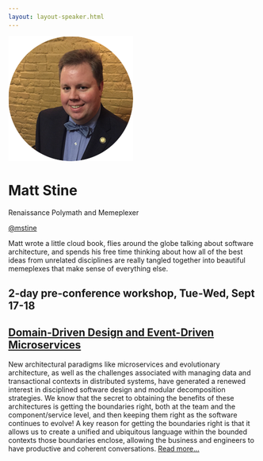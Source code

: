 ```yaml
---
layout: layout-speaker.html
---
```

<div class="container section featured-speaker">
  <div class="row">
    <div class="col-xs-12 col-sm-2 img-container">
      <img class="speaker-page-img" src="../img/speakers/Matt-Stine-ON.png">
    </div>
    <div class="col-xs-12 col-sm-10 copy-container">
        <h1 class="speaker-header">Matt Stine</h1>
        <span class="speaker-subtitle">Renaissance Polymath and Memeplexer</span>
        <p><a class="speaker-handle" href="https://twitter.com/mstine" target="_blank">@mstine</a></p>
        <p>Matt wrote a little cloud book, flies around the globe talking about software architecture, and spends his free time thinking about how all of the best ideas from unrelated disciplines are really tangled together into beautiful memeplexes that make sense of everything else.</p>
        <h2>2-day pre-conference workshop, Tue-Wed, Sept 17-18</h2>
        <h2><a href="../workshops/domain-driven-design-and-event-driven-microservices.html">Domain-Driven Design and Event-Driven Microservices</a></h2>
        <p>New architectural paradigms like microservices and evolutionary architecture, as well as the challenges associated with managing data and transactional contexts in distributed systems, have generated a renewed interest in disciplined software design and modular decomposition strategies. We know that the secret to obtaining the benefits of these architectures is getting the boundaries right, both at the team and the component/service level, and then keeping them right as the software continues to evolve! A key reason for getting the boundaries right is that it allows us to create a unified and ubiquitous language within the bounded contexts those boundaries enclose, allowing the business and engineers to have productive and coherent conversations. <a href="../workshops/domain-driven-design-and-event-driven-microservices.html">Read more...</a></p>
    </div>
  </div>
</div>